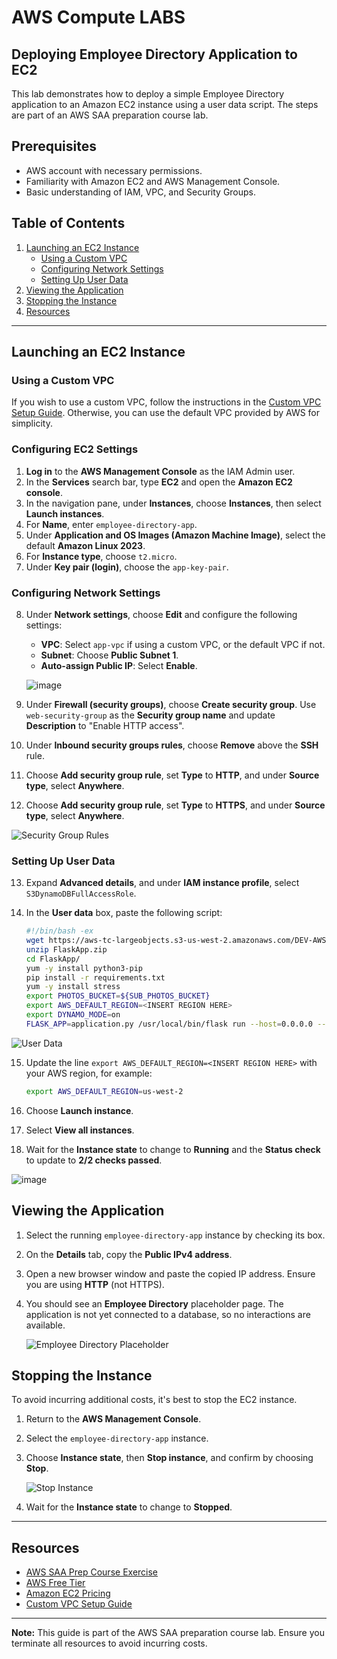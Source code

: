 # AWS Compute LABS

## Deploying Employee Directory Application to EC2

This lab demonstrates how to deploy a simple Employee Directory application to an Amazon EC2 instance using a user data script. The steps are part of an AWS SAA preparation course lab.

## Prerequisites

- AWS account with necessary permissions.
- Familiarity with Amazon EC2 and AWS Management Console.
- Basic understanding of IAM, VPC, and Security Groups.

## Table of Contents

1. [Launching an EC2 Instance](#launching-an-ec2-instance)
   - [Using a Custom VPC](#using-a-custom-vpc)
   - [Configuring Network Settings](#configuring-network-settings)
   - [Setting Up User Data](#setting-up-user-data)
2. [Viewing the Application](#viewing-the-application)
3. [Stopping the Instance](#stopping-the-instance)
4. [Resources](#resources)

---

## Launching an EC2 Instance

### Using a Custom VPC

If you wish to use a custom VPC, follow the instructions in the [Custom VPC Setup Guide](https://github.com/DaudCloud-sudo/AWS-Networking-and-Content-Delivery-Labs/tree/main). Otherwise, you can use the default VPC provided by AWS for simplicity.

### Configuring EC2 Settings

1. **Log in** to the **AWS Management Console** as the IAM Admin user.
2. In the **Services** search bar, type **EC2** and open the **Amazon EC2 console**.
3. In the navigation pane, under **Instances**, choose **Instances**, then select **Launch instances**.
4. For **Name**, enter `employee-directory-app`.
5. Under **Application and OS Images (Amazon Machine Image)**, select the default **Amazon Linux 2023**.
6. For **Instance type**, choose `t2.micro`.
7. Under **Key pair (login)**, choose the `app-key-pair`.

### Configuring Network Settings

8. Under **Network settings**, choose **Edit** and configure the following settings:

   - **VPC**: Select `app-vpc` if using a custom VPC, or the default VPC if not.
   - **Subnet**: Choose **Public Subnet 1**.
   - **Auto-assign Public IP**: Select **Enable**.

   ![image](https://github.com/user-attachments/assets/796f6751-91ed-4165-adb8-e387a078c3f5)
   
9. Under **Firewall (security groups)**, choose **Create security group**. Use `web-security-group` as the **Security group name** and update **Description** to "Enable HTTP access".

10. Under **Inbound security groups rules**, choose **Remove** above the **SSH** rule.
11. Choose **Add security group rule**, set **Type** to **HTTP**, and under **Source type**, select **Anywhere**.

12. Choose **Add security group rule**, set **Type** to **HTTPS**, and under **Source type**, select **Anywhere**.

   ![Security Group Rules](https://github.com/user-attachments/assets/a6f333be-095b-426a-ad75-d9e2c2b735fd)

### Setting Up User Data

13. Expand **Advanced details**, and under **IAM instance profile**, select `S3DynamoDBFullAccessRole`.

14. In the **User data** box, paste the following script:

    ```bash
    #!/bin/bash -ex
    wget https://aws-tc-largeobjects.s3-us-west-2.amazonaws.com/DEV-AWS-MO-GCNv2/FlaskApp.zip
    unzip FlaskApp.zip
    cd FlaskApp/
    yum -y install python3-pip
    pip install -r requirements.txt
    yum -y install stress
    export PHOTOS_BUCKET=${SUB_PHOTOS_BUCKET}
    export AWS_DEFAULT_REGION=<INSERT REGION HERE>
    export DYNAMO_MODE=on
    FLASK_APP=application.py /usr/local/bin/flask run --host=0.0.0.0 --port=80
    ```

   ![User Data](https://github.com/user-attachments/assets/b0502842-25d9-4e2e-b837-60b041fd62b0)

15. Update the line `export AWS_DEFAULT_REGION=<INSERT REGION HERE>` with your AWS region, for example:

    ```bash
    export AWS_DEFAULT_REGION=us-west-2
    ```

16. Choose **Launch instance**.

17. Select **View all instances**.

18. Wait for the **Instance state** to change to **Running** and the **Status check** to update to **2/2 checks passed**.

   ![image](https://github.com/user-attachments/assets/2ee63031-b938-4ce5-b407-9f4ecb477b6a)

## Viewing the Application

1. Select the running `employee-directory-app` instance by checking its box.
2. On the **Details** tab, copy the **Public IPv4 address**.
3. Open a new browser window and paste the copied IP address. Ensure you are using **HTTP** (not HTTPS).

4. You should see an **Employee Directory** placeholder page. The application is not yet connected to a database, so no interactions are available.

   ![Employee Directory Placeholder](https://github.com/user-attachments/assets/abb683af-d53d-4669-9aca-4b24650fdd81)

## Stopping the Instance

To avoid incurring additional costs, it's best to stop the EC2 instance.

1. Return to the **AWS Management Console**.
2. Select the `employee-directory-app` instance.
3. Choose **Instance state**, then **Stop instance**, and confirm by choosing **Stop**.

   ![Stop Instance](https://github.com/user-attachments/assets/b1c6b6d6-d3d2-4f4c-b8a2-c9057ff1d003)

4. Wait for the **Instance state** to change to **Stopped**.

---

## Resources

- [AWS SAA Prep Course Exercise](https://aws.amazon.com/training/)
- [AWS Free Tier](https://aws.amazon.com/free/)
- [Amazon EC2 Pricing](https://aws.amazon.com/ec2/pricing/)
- [Custom VPC Setup Guide](https://github.com/DaudCloud-sudo/AWS-Networking-and-Content-Delivery-Labs/tree/main)

---

**Note:** This guide is part of the AWS SAA preparation course lab. Ensure you terminate all resources to avoid incurring costs.
